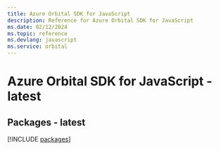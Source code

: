 ```yaml
---
title: Azure Orbital SDK for JavaScript
description: Reference for Azure Orbital SDK for JavaScript
ms.date: 02/12/2024
ms.topic: reference
ms.devlang: javascript
ms.service: orbital
---
```

# Azure Orbital SDK for JavaScript - latest
## Packages - latest
[!INCLUDE [packages](orbital-index.md)]